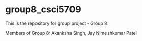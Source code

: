 # group8_csci5709

This is the repository for group project - Group 8 

Members of Group 8:
Akanksha Singh,
Jay Nimeshkumar Patel